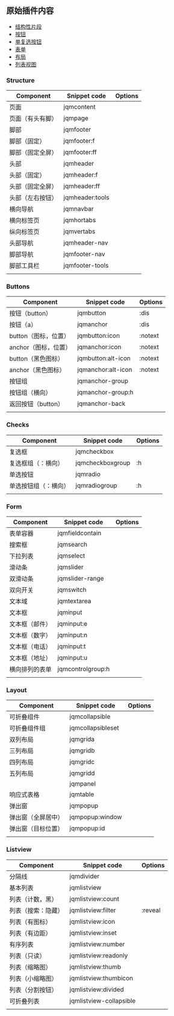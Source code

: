## 原始插件内容
- [结构性片段](#Structure)
- [按钮](#Buttons)
- [单复选按钮](#Checks)
- [表单](#Form)
- [布局](#Layout)
- [列表视图](#Listview)




### Structure

| Component                      | Snippet code                   | Options |
| ------------------------------ | ------------------------------ | ------- |
| 页面                           | jqmcontent                     |         |
| 页面（有头有脚）               | jqmpage                        |         |
| 脚部                           | jqmfooter                      |         |
| 脚部（固定）                   | jqmfooter:f                    |         |
| 脚部（固定全屏）               | jqmfooter:ff                   |         |
| 头部                           | jqmheader                      |         |
| 头部（固定）                   | jqmheader:f                    |         |
| 头部（固定全屏）               | jqmheader:ff                   |         |
| 头部（左右按钮）               | jqmheader:tools                |         |
| 横向导航                       | jqmnavbar                      |         |
| 横向标签页                     | jqmhortabs                     |         |
| 纵向标签页                     | jqmvertabs                     |         |
| 头部导航                       | jqmheader-nav                  |         |
| 脚部导航                       | jqmfooter-nav                  |         |
| 脚部工具栏                     | jqmfooter-tools                |         |
|                                |                                |         |


### Buttons

| Component                      | Snippet code                   | Options |
| ------------------------------ | ------------------------------ | ------- |
| 按钮（button）                 | jqmbutton                      | :dis    |
| 按钮（a）           		     | jqmanchor                      | :dis    |
| button（图标，位置）           | jqmbutton:icon                 | :notext |
| anchor（图标，位置）           | jqmanchor:icon                 | :notext |
| button（黑色图标）             | jqmbutton:alt-icon             | :notext |
| anchor（黑色图标）             | jqmanchor:alt-icon             | :notext |
| 按钮组                         | jqmanchor-group                |         |
| 按钮组（横向）                 | jqmanchor-group:h              |         |
| 返回按钮（button）             | jqmanchor-back                 |         |
|                                |                                |         |


### Checks
| Component                      | Snippet code                   | Options |
| ------------------------------ | ------------------------------ | ------- |
| 复选框                         | jqmcheckbox                    |         |
| 复选框组（：横向）             | jqmcheckboxgroup               | :h      |
| 单选按钮                       | jqmradio                       |         |
| 单选按钮组（：横向）           | jqmradiogroup                  | :h      |
|                                |                                |         |


### Form

| Component                      | Snippet code                   | Options |
| ------------------------------ | ------------------------------ | ------- |
| 表单容器                       | jqmfieldcontain                |         |
| 搜索框                         | jqmsearch                      |         |
| 下拉列表                       | jqmselect                      |         |
| 滑动条                         | jqmslider                      |         |
| 双滑动条                       | jqmslider-range                |         |
| 双向开关                       | jqmswitch                      |         |
| 文本域                         | jqmtextarea                    |         |
| 文本框                         | jqminput                       |         |
| 文本框（邮件）                 | jqminput:e                     |         |
| 文本框（数字）                 | jqminput:n                     |         |
| 文本框（电话）                 | jqminput:t                     |         |
| 文本框（地址）                 | jqminput:u                     |         |
| 横向排列的表单                 | jqmcontrolgroup:h              |         |
|                                |                                |         |



### Layout

| Component                      | Snippet code                   | Options |
| ------------------------------ | ------------------------------ | ------- |
| 可折叠组件                     | jqmcollapsible                 |         |
| 可折叠组件组                   | jqmcollapsibleset              |         |
| 双列布局                       | jqmgrida                       |         |
| 三列布局                       | jqmgridb                       |         |
| 四列布局                       | jqmgridc                       |         |
| 五列布局                       | jqmgridd                       |         |
|                                | jqmpanel                       |         |
| 响应式表格                     | jqmtable                       |         |
| 弹出窗                         | jqmpopup                       |         |
| 弹出窗（全屏居中）             | jqmpopup:window                |         |
| 弹出窗（目标位置）             | jqmpopup:id                    |         |
|                                |                                |         |

### Listview

| Component                      | Snippet code                   | Options |
| ------------------------------ | ------------------------------ | ------- |
| 分隔线                         | jqmdivider                     |         |
| 基本列表                       | jqmlistview                    |         |
| 列表（计数，黑）               | jqmlistview:count              |         |
| 列表（搜索：隐藏）             | jqmlistview:filter             | :reveal |
| 列表（有图标）                 | jqmlistview:icon               |         |
| 列表（有边距）                 | jqmlistview:inset              |         |
| 有序列表                       | jqmlistview:number             |         |
| 列表（只读）                   | jqmlistview:readonly           |         |
| 列表（缩略图）                 | jqmlistview:thumb              |         |
| 列表（小缩略图）               | jqmlistview:thumbicon          |         |
| 列表（分割按钮）               | jqmlistview:divided            |         |
| 可折叠列表                     | jqmlistview-collapsible        |         |
|                                |                                |         |
